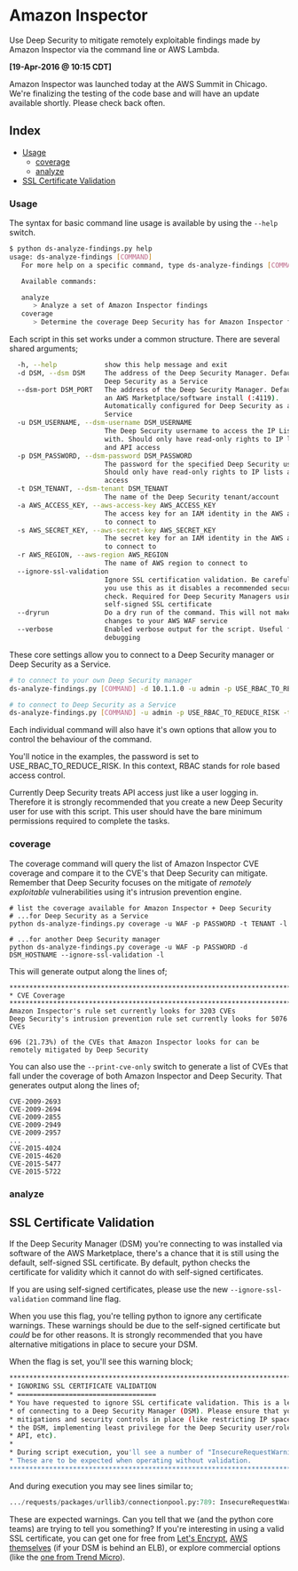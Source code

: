 # Amazon Inspector

Use Deep Security to mitigate remotely exploitable findings made by Amazon Inspector via the command line or AWS Lambda.

**[19-Apr-2016 @ 10:15 CDT]**

Amazon Inspector was launched today at the AWS Summit in Chicago. We're finalizing the testing of the code base and will have an update available shortly. Please check back often.

## Index

- [Usage](#usage)
   - [coverage](#usage-coverage)
   - [analyze](#usage-analyze)
- [SSL Certificate Validation](#ssl-certificate-validation)

<a name="usage" />

### Usage

The syntax for basic command line usage is available by using the ```--help``` switch.

```bash
$ python ds-analyze-findings.py help
usage: ds-analyze-findings [COMMAND]
   For more help on a specific command, type ds-analyze-findings [COMMAND] --help

   Available commands:

   analyze
      > Analyze a set of Amazon Inspector findings
   coverage
      > Determine the coverage Deep Security has for Amazon Inspector findings

```

Each script in this set works under a common structure. There are several shared arguments;

```bash
  -h, --help            show this help message and exit
  -d DSM, --dsm DSM     The address of the Deep Security Manager. Defaults to
                        Deep Security as a Service
  --dsm-port DSM_PORT   The address of the Deep Security Manager. Defaults to
                        an AWS Marketplace/software install (:4119).
                        Automatically configured for Deep Security as a
                        Service
  -u DSM_USERNAME, --dsm-username DSM_USERNAME
                        The Deep Security username to access the IP Lists
                        with. Should only have read-only rights to IP lists
                        and API access
  -p DSM_PASSWORD, --dsm-password DSM_PASSWORD
                        The password for the specified Deep Security username.
                        Should only have read-only rights to IP lists and API
                        access
  -t DSM_TENANT, --dsm-tenant DSM_TENANT
                        The name of the Deep Security tenant/account
  -a AWS_ACCESS_KEY, --aws-access-key AWS_ACCESS_KEY
                        The access key for an IAM identity in the AWS account
                        to connect to
  -s AWS_SECRET_KEY, --aws-secret-key AWS_SECRET_KEY
                        The secret key for an IAM identity in the AWS account
                        to connect to
  -r AWS_REGION, --aws-region AWS_REGION
                        The name of AWS region to connect to                        
  --ignore-ssl-validation
                        Ignore SSL certification validation. Be careful when
                        you use this as it disables a recommended security
                        check. Required for Deep Security Managers using a
                        self-signed SSL certificate
  --dryrun              Do a dry run of the command. This will not make any
                        changes to your AWS WAF service
  --verbose             Enabled verbose output for the script. Useful for
                        debugging
```

These core settings allow you to connect to a Deep Security manager or Deep Security as a Service. 

```bash
# to connect to your own Deep Security manager
ds-analyze-findings.py [COMMAND] -d 10.1.1.0 -u admin -p USE_RBAC_TO_REDUCE_RISK --ignore-ssl-validation

# to connect to Deep Security as a Service
ds-analyze-findings.py [COMMAND] -u admin -p USE_RBAC_TO_REDUCE_RISK -t MY_ACCOUNT
```

Each individual command will also have it's own options that allow you to control the behaviour of the command.

You'll notice in the examples, the password is set to USE_RBAC_TO_REDUCE_RISK. In this context, RBAC stands for role based access control.

Currently Deep Security treats API access just like a user logging in. Therefore it is strongly recommended that you create a new Deep Security user for use with this script. This user should have the bare minimum permissions required to complete the tasks.

<a name="usage-coverage" />

### coverage

The coverage command will query the list of Amazon Inspector CVE coverage and compare it to the CVE's that Deep Security can mitigate. Remember that Deep Security focuses on the mitigate of *remotely exploitable* vulnerabilities using it's intrusion prevention engine.

```
# list the coverage available for Amazon Inspector + Deep Security
# ...for Deep Security as a Service
python ds-analyze-findings.py coverage -u WAF -p PASSWORD -t TENANT -l

# ...for another Deep Security manager
python ds-analyze-findings.py coverage -u WAF -p PASSWORD -d DSM_HOSTNAME --ignore-ssl-validation -l
```

This will generate output along the lines of;

```
***********************************************************************
* CVE Coverage
***********************************************************************
Amazon Inspector's rule set currently looks for 3203 CVEs
Deep Security's intrusion prevention rule set currently looks for 5076 CVEs

696 (21.73%) of the CVEs that Amazon Inspector looks for can be remotely mitigated by Deep Security

```

You can also use the ```--print-cve-only``` switch to generate a list of CVEs that fall under the coverage of both Amazon Inspector and Deep Security. That generates output along the lines of;

```
CVE-2009-2693
CVE-2009-2694
CVE-2009-2855
CVE-2009-2949
CVE-2009-2957
...
CVE-2015-4024
CVE-2015-4620
CVE-2015-5477
CVE-2015-5722
```

<a name="usage-analyze" />

### analyze


<a name="ssl-certificate-validation" />

## SSL Certificate Validation

If the Deep Security Manager (DSM) you're connecting to was installed via software of the AWS Marketplace, there's a chance that it is still using the default, self-signed SSL certificate. By default, python checks the certificate for validity which it cannot do with self-signed certificates.

If you are using self-signed certificates, please use the new ```--ignore-ssl-validation``` command line flag.

When you use this flag, you're telling python to ignore any certificate warnings. These warnings should be due to the self-signed certificate but *could* be for other reasons. It is strongly recommended that you have alternative mitigations in place to secure your DSM. 

When the flag is set, you'll see this warning block;

```bash
***********************************************************************
* IGNORING SSL CERTIFICATE VALIDATION
* ===================================
* You have requested to ignore SSL certificate validation. This is a less secure method 
* of connecting to a Deep Security Manager (DSM). Please ensure that you have other 
* mitigations and security controls in place (like restricting IP space that can access 
* the DSM, implementing least privilege for the Deep Security user/role accessing the 
* API, etc).
*
* During script execution, you'll see a number of "InsecureRequestWarning" messages. 
* These are to be expected when operating without validation. 
***********************************************************************
```

And during execution you may see lines similar to;

```python
.../requests/packages/urllib3/connectionpool.py:789: InsecureRequestWarning: Unverified HTTPS request is being made. Adding certificate verification is strongly advised. See: https://urllib3.readthedocs.org/en/latest/security.html
```

These are expected warnings. Can you tell that we (and the python core teams) are trying to tell you something? If you're interesting in using a valid SSL certificate, you can get one for free from [Let's Encrypt](https://letsencrypt.org), [AWS themselves](https://aws.amazon.com/certificate-manager/) (if your DSM is behind an ELB), or explore commercial options (like the [one from Trend Micro](http://www.trendmicro.com/us/enterprise/cloud-solutions/deep-security/ssl-certificates/)).